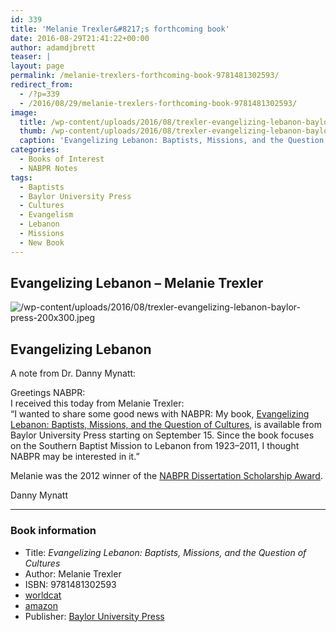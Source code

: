 ```yaml
---
id: 339
title: 'Melanie Trexler&#8217;s forthcoming book'
date: 2016-08-29T21:41:22+00:00
author: adamdjbrett
teaser: |
layout: page
permalink: /melanie-trexlers-forthcoming-book-9781481302593/
redirect_from:
  - /?p=339
  - /2016/08/29/melanie-trexlers-forthcoming-book-9781481302593/
image:
  title: /wp-content/uploads/2016/08/trexler-evangelizing-lebanon-baylor-press.jpeg
  thumb: /wp-content/uploads/2016/08/trexler-evangelizing-lebanon-baylor-press-150x150.jpeg
  caption: 'Evangelizing Lebanon: Baptists, Missions, and the Question of Cultures by Melanie Trexler'
categories:
  - Books of Interest
  - NABPR Notes
tags:
  - Baptists
  - Baylor University Press
  - Cultures
  - Evangelism
  - Lebanon
  - Missions
  - New Book
---
```

## Evangelizing Lebanon &#8211; Melanie Trexler

![/wp-content/uploads/2016/08/trexler-evangelizing-lebanon-baylor-press-200x300.jpeg](https://www.baylorpress.com/9781481302593/evangelizing-lebanon/)


## Evangelizing Lebanon

<!--more-->

A note from Dr. Danny Mynatt:

Greetings NABPR:  
I received this today from Melanie Trexler:  
“I wanted to share some good news with NABPR: My book, [Evangelizing Lebanon: Baptists, Missions, and the Question of Cultures](http://www.baylorpress.com/Book/482/Evangelizing_Lebanon.html), is available from Baylor University Press starting on September 15. Since the book focuses on the Southern Baptist Mission to Lebanon from 1923–2011, I thought NABPR may be interested in it.”

Melanie was the 2012 winner of the [NABPR Dissertation Scholarship Award](http://nabpr.org/disssertation/).

Danny Mynatt

***

### Book information

- Title: _Evangelizing Lebanon: Baptists, Missions, and the Question of Cultures_  
- Author: Melanie Trexler  
- ISBN: 9781481302593
- [worldcat](http://www.worldcat.org/title/evangelizing-lebanon-baptists-missions-and-the-question-of-cultures/oclc/937368061&referer=brief_results)
- [amazon](https://www.amazon.com/Evangelizing-Lebanon-Baptists-Missions-Question/dp/1481302590/ref=sr_1_1?ie=UTF8&qid=1472506700&sr=8-1&keywords=9781481302593)  
- Publisher: [Baylor University Press](https://www.baylorpress.com/9781481302593/evangelizing-lebanon/)
